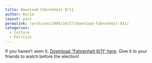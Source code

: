 ```yaml
---
title: Download Fahrenheit 9/11
author: Kerim
layout: post
permalink: /archives/2004/10/27/download-fahrenheit-911/
categories:
  - Culture
  - Politics
---
```

If you haven&#8217;t seen it, <a href="http://marc.perkel.com/archives/000468.html" onclick="_gaq.push(['_trackEvent', 'outbound-article', 'http://marc.perkel.com/archives/000468.html', 'Download &#8220;Fahrenheit 9/11&#8243; here']);" >Download &#8220;Fahrenheit 9/11&#8243; here</a>. Give it to your friends to watch before the election!

